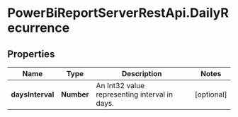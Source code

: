 # PowerBiReportServerRestApi.DailyRecurrence

## Properties
Name | Type | Description | Notes
------------ | ------------- | ------------- | -------------
**daysInterval** | **Number** | An Int32 value representing interval in days. | [optional] 


